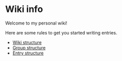 # Wiki info

Welcome to my personal wiki!

Here are some rules to get you started writing entries.

- [Wiki structure](./wiki_structure)
- [Group structure](./group_structure)
- [Entry structure](./entry_structure)
